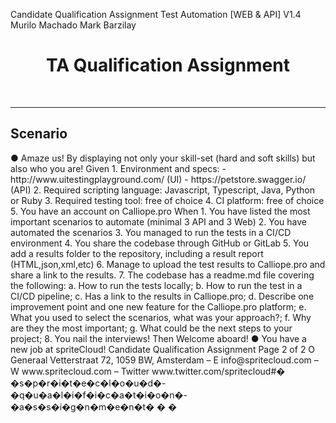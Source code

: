 Candidate Qualification Assignment
Test Automation
[WEB & API]
V1.4
Murilo Machado
Mark Barzilay
<h1 align="center">TA Qualification Assignment</h1>

<br/>

___

<h2 align="left">Scenario</h2>
● Amaze us! By displaying not only your skill-set (hard and soft skills) but also who you are!
Given
1. Environment and specs:
   - http://www.uitestingplayground.com/ (UI)
   - https://petstore.swagger.io/ (API)
2. Required scripting language: Javascript, Typescript, Java, Python or Ruby
3. Required testing tool: free of choice
4. CI platform: free of choice
5. You have an account on Calliope.pro
   When
1. You have listed the most important scenarios to automate (minimal 3 API and 3 Web)
2. You have automated the scenarios
3. You managed to run the tests in a CI/CD environment
4. You share the codebase through GitHub or GitLab
5. You add a results folder to the repository, including a result report (HTML,json,xml,etc)
6. Manage to upload the test results to Calliope.pro and share a link to the results.
7. The codebase has a readme.md file covering the following:
   a. How to run the tests locally;
   b. How to run the test in a CI/CD pipeline;
   c. Has a link to the results in Calliope.pro;
   d. Describe one improvement point and one new feature for the Calliope.pro platform;
   e. What you used to select the scenarios, what was your approach?;
   f. Why are they the most important;
   g. What could be the next steps to your project;
8. You nail the interviews!
   Then
   Welcome aboard!
   ● You have a new job at spriteCloud!
   Candidate Qualification Assignment Page 2 of 2
   O Generaal Vetterstraat 72, 1059 BW, Amsterdam – E info@spritecloud.com – W www.spritecloud.com – Twitter www.twitter.com/spritecloud#� �s�p�r�i�t�e�c�l�o�u�d�-�q�u�a�l�i�f�i�c�a�t�i�o�n�-�a�s�s�i�g�n�m�e�n�t�
�
�
